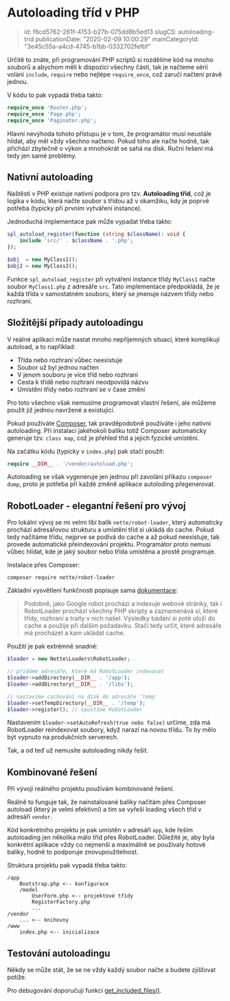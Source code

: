 Autoloading tříd v PHP
================================

> id: f6cd5762-261f-4153-b27b-075dd8b5ed13
> slugCS: autoloading-trid
> publicationDate: "2020-02-09 10:00:29"
> mainCategoryId: "3e45c55a-a4cd-4745-b1bb-0332702fefbf"

Určitě to znáte, při programování PHP scriptů si rozdělíme kód na mnoho souborů a abychom měli k dispozici všechny části, tak je načteme sérií volání `include`, `require` nebo nejlépe `require_once`, což zaručí načtení právě jednou.

V kódu to pak vypadá třeba takto:

```php
require_once 'Router.php';
require_once 'Page.php';
require_once 'Paginator.php';
```

Hlavní nevýhoda tohoto přístupu je v tom, že programátor musí neustále hlídat, aby měl vždy všechno načteno. Pokud toho ale načte hodně, tak přichází zbytečně o výkon a mnohokrát se sahá na disk. Ruční řešení má tedy jen samé problémy.

Nativní autoloading
-------------------

Naštěstí v PHP existuje nativní podpora pro tzv. **Autoloading tříd**, což je logika v kódu, která načte soubor s třídou až v okamžiku, kdy je poprvé potřeba (typicky při prvním vytváření instance).

Jednoduchá implementace pak může vypadat třeba takto:

```php
spl_autoload_register(function (string $className): void {
    include 'src/' . $className . '.php';
});

$obj  = new MyClass1();
$obj2 = new MyClass2();
```

Funkce `spl_autoload_register` při vytváření instance třídy `MyClass1` načte soubor `MyClass1.php` z adresáře `src`. Tato implementace předpokládá, že je každá třída v samostatném souboru, který se jmenuje názvem třídy nebo rozhraní.

Složitější případy autoloadingu
-------------------------------

V reálné aplikaci může nastat mnoho nepříjemných situací, které komplikují autoload, a to například:

- Třída nebo rozhraní vůbec neexistuje
- Soubor už byl jednou načten
- V jenom souboru je více tříd nebo rozhraní
- Cesta k třídě nebo rozhraní neodpovídá názvu
- Umístění třídy nebo rozhraní se v čase změní

Pro toto všechno však nemusíme programovat vlastní řešení, ale můžeme použít již jednou navržené a existující.

Pokud používáte <a href="https://getcomposer.org/doc/01-basic-usage.md">Composer</a>, tak pravděpodobně používáte i jeho nativní autoloading. Při instalaci jakéhokoli balíku totiž Composer automaticky generuje tzv. `class map`, což je přehled tříd a jejich fyzické umístění.

Na začátku kódu (typicky v `index.php`) pak stačí použít:

```php
require __DIR__ . '/vendor/autoload.php';
```

Autoloading se však vygeneruje jen jednou při zavolání příkazu `composer dump`, proto je potřeba při každé změně aplikace autoloding přegenerovat.

RobotLoader - elegantní řešení pro vývoj
----------------------------------------

Pro lokální vývoj se mi velmi líbí balík `nette/robot-loader`, který automaticky prochází adresářovou strukturu a umístění tříd si ukládá do cache. Pokud tedy načítáme třídu, nejprve se podívá do cache a až pokud neexistuje, tak provede automatické přeindexování projektu. Programátor proto nemusí vůbec hlídat, kde je jaký soubor nebo třída umístěna a prostě programuje.

Instalace přes Composer:

```
composer require nette/robot-loader
```

Základní vysvětlení funkčnosti popisuje sama <a href="https://doc.nette.org/cs/3.0/robotloader">dokumentace</a>:

> Podobně, jako Google robot prochází a indexuje webové stránky, tak i RobotLoader prochází všechny PHP skripty a zaznamenává si, které třídy, rozhraní a traity v nich našel. Výsledky bádání si poté uloží do cache a použije při dalším požadavku. Stačí tedy určit, které adresáře má procházet a kam ukládat cache.

Použití je pak extrémně snadné:

```php
$loader = new Nette\Loaders\RobotLoader;

// přidáme adresáře, které má RobotLoader indexovat
$loader->addDirectory(__DIR__ . '/app');
$loader->addDirectory(__DIR__ . '/libs');

// nastavíme cachování na disk do adresáře 'temp'
$loader->setTempDirectory(__DIR__ . '/temp');
$loader->register(); // spustíme RobotLoader
```

Nastavením `$loader->setAutoRefresh(true nebo false)` určíme, zda má RobotLoader reindexovat soubory, když narazí na novou třídu. To by mělo být vypnuto na produkčních serverech.

Tak, a od teď už nemusíte autoloading nikdy řešit.

Kombinované řešení
------------------

Při vývoji reálného projektu používám kombinované řešení.

Reálně to funguje tak, že nainstalované balíky načítám přes Composer autoload (který je velmi efektivní) a tím se vyřeší loading všech tříd v adresáři `vendor`.

Kód konkrétního projektu je pak umístěn v adresáři `app`, kde řeším autoloading jen několika málo tříd přes RobotLoader. Důležité je, aby byla konkrétní aplikace vždy co nejmenší a maximálně se používaly hotové balíky, hodně to podporuje znovupoužitelnost.

Struktura projektu pak vypadá třeba takto:

```
/app
    Bootstrap.php <-- konfigurace
    /model
        UserForm.php <-- projektové třídy
        RegisterFactory.php
        ...
/vendor
    ... <-- knihovny
/www
    index.php <-- inicializace
```

Testování autoloadingu
------------------------

Někdy se může stát, že se ne vždy každý soubor načte a budete zjišťovat potíže.

Pro debugování doporučuji funkci <a href="/ziskani-seznamu-vsech-nactenych-souboru">get_included_files()</a>.
